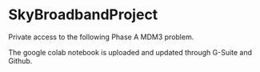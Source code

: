 # SkyBroadbandProject
Private access to the following Phase A MDM3 problem. 

The google colab notebook is uploaded and updated through G-Suite and Github. 
